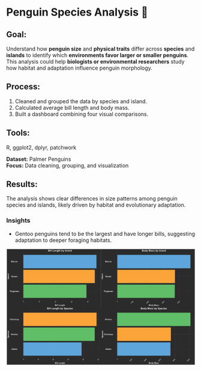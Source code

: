 # Penguin Species Analysis 🐧

## Goal:
Understand how **penguin size** and **physical traits** differ across **species** and **islands** to identify which **environments favor larger or smaller penguins**.
This analysis could help **biologists or environmental researchers** study how habitat and adaptation influence penguin morphology.

## Process:
1. Cleaned and grouped the data by species and island.
2. Calculated average bill length and body mass.
3. Built a dashboard combining four visual comparisons.

## Tools:
R, ggplot2, dplyr, patchwork  

**Dataset:** Palmer Penguins  
**Focus:** Data cleaning, grouping, and visualization

## Results:
The analysis shows clear differences in size patterns among penguin species and islands, likely driven by habitat and evolutionary adaptation.

### Insights
- Gentoo penguins tend to be the largest and have longer bills, suggesting adaptation to deeper foraging habitats.

![Penguin Dashboard](penguin_dashboard.png)
